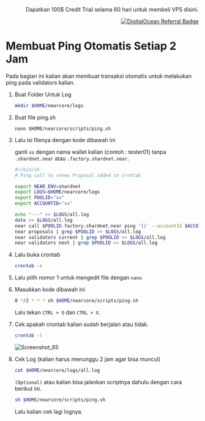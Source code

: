 <p align="right">Dapatkan 100$ Credit Trial selama 60 hari untuk membeli VPS disini.</p>
<p align="right"><a href="https://www.digitalocean.com/?refcode=825d86d58739&utm_campaign=Referral_Invite&utm_medium=Referral_Program&utm_source=badge"><img src="https://web-platforms.sfo2.cdn.digitaloceanspaces.com/WWW/Badge%201.svg" alt="DigitalOcean Referral Badge" /></a></p>

# Membuat Ping Otomatis Setiap 2 Jam
Pada bagian ini kalian akan membuat transaksi otomatis untuk melakukan ping pada validators kalian.

1. Buat Folder Untuk Log

    ```bash
    mkdir $HOME/nearcore/logs
    ```
  
2. Buat file ping.sh
  
    ```
    nano $HOME/nearcore/scripts/ping.sh
    ```
  
3. Lalu isi filenya dengan kode dibawah ini

    ganti `xx` dengan nama wallet kalian (contoh : tester01) tanpa `.shardnet.near` atau `.factory.shardnet.near`.

    ```bash
    #!/bin/sh
    # Ping call to renew Proposal added to crontab

    export NEAR_ENV=shardnet
    export LOGS=$HOME/nearcore/logs
    export POOLID="xx"
    export ACCOUNTID="xx"

    echo "---" >> $LOGS/all.log
    date >> $LOGS/all.log
    near call $POOLID.factory.shardnet.near ping '{}' --accountId $ACCOUNTID.shardnet.near --gas=300000000000000 >> $LOGS/all.log
    near proposals | grep $POOLID >> $LOGS/all.log
    near validators current | grep $POOLID >> $LOGS/all.log
    near validators next | grep $POOLID >> $LOGS/all.log
    ```
4. Lalu buka crontab
    
    ```bash
    crontab -e
    ```

5. Lalu pilih nomor 1 untuk mengedit file dengan `nano`


6. Masukkan kode dibawah ini

    ```bash
    0 */2 * * * sh $HOME/nearcore/scripts/ping.sh
    ```
    
    Lalu tekan `CTRL + O` dan `CTRL + X`.
    
7. Cek apakah crontab kalian sudah berjalan atau tidak.

    ```bash
    crontab -l
    ```
    
    ![Screenshot_65](https://user-images.githubusercontent.com/35837931/181238951-4ead8ebf-50ef-4ac2-8bc0-154b7d8c2ecc.png)

    
8. Cek Log (kalian harus menunggu 2 jam agar bisa muncul)
  
    ```bash
    cat $HOME/nearcore/logs/all.log
    ```
    
    `(Optional)` atau kalian bisa jalankan scriptnya dahulu dengan cara berikut ini.
    
    ```bash
    sh $HOME/nearcore/scripts/ping.sh
    ```
    
    Lalu kalian cek lagi lognya.
